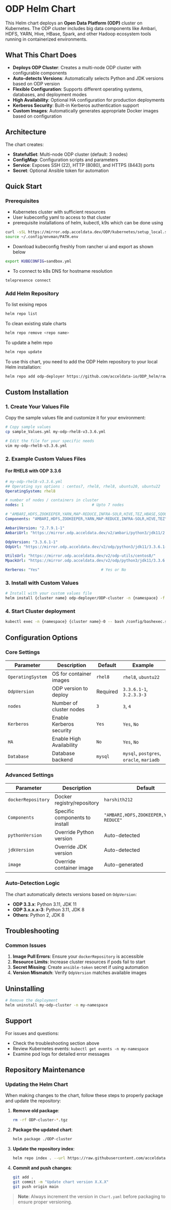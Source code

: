 # ODP Helm Chart

This Helm chart deploys an **Open Data Platform (ODP)** cluster on Kubernetes. The ODP cluster includes big data components like Ambari, HDFS, YARN, Hive, HBase, Spark, and other Hadoop ecosystem tools running in containerized environments.

## What This Chart Does

- **Deploys ODP Cluster**: Creates a multi-node ODP cluster with configurable components
- **Auto-detects Versions**: Automatically selects Python and JDK versions based on ODP version
- **Flexible Configuration**: Supports different operating systems, databases, and deployment modes
- **High Availability**: Optional HA configuration for production deployments
- **Kerberos Security**: Built-in Kerberos authentication support
- **Custom Images**: Automatically generates appropriate Docker images based on configuration

## Architecture

The chart creates:
- **StatefulSet**: Multi-node ODP cluster (default: 3 nodes)
- **ConfigMap**: Configuration scripts and parameters
- **Service**: Exposes SSH (22), HTTP (8080), and HTTPS (8443) ports
- **Secret**: Optional Ansible token for automation

## Quick Start

### Prerequisites

- Kubernetes cluster with sufficient resources
- User kubeconfig yaml to access to that cluster
- prerequisite installations of helm, kubectl, k9s which can be done using

```bash
curl -sSL https://mirror.odp.acceldata.dev/ODP/kubernetes/setup_local.sh | bash
source ~/.config/envman/PATH.env
```

- Download kubeconfig freshly from rancher ui and export as shown below

```bash
export KUBECONFIG=sandbox.yml
```

- To connect to k8s DNS for hostname resolution

```bash
telepresence connect
```



### Add Helm Repository

To list exising repos

```bash
helm repo list
```

To clean existing stale charts

```bash
helm repo remove <repo name>
```

To update a helm repo

```bash
helm repo update
```

To use this chart, you need to add the ODP Helm repository to your local Helm installation:

```bash
helm repo add odp-deployer https://github.com/acceldata-io/ODP_helm/raw/{{branch}}
```

## Custom Installation

### 1. Create Your Values File

Copy the sample values file and customize it for your environment:

```bash
# Copy sample values
cp sample_Values.yml my-odp-rhel8-v3.3.6.yml

# Edit the file for your specific needs
vim my-odp-rhel8-v3.3.6.yml
```

### 2. Example Custom Values Files

#### **For RHEL8 with ODP 3.3.6**
```yaml
# my-odp-rhel8-v3.3.6.yml
## Operating sys options : centos7, rhel8, rhel8, ubuntu20, ubuntu22
OperatingSystem: rhel8

# number of nodes / containers in cluster
nodes: 1                              # Upto 7 nodes

# "AMBARI,HDFS,ZOOKEEPER,YARN,MAP-REDUCE,INFRA-SOLR,HIVE,TEZ,HBASE,SQOOP,RANGER,RANGER-KMS,DRUID,OOZIE,IMPALA, HUE, SPARK3, KAFKA, KNOX, ZEPPELIN, HTTPFS,FLINK, KAFKA3, CRUISE_CONTROL3, IMPALA, PINOT, REGISTRY, AIRFLOW, NIFI, NIFI_REGISTRY, HUE"
Components: "AMBARI,HDFS,ZOOKEEPER,YARN,MAP-REDUCE,INFRA-SOLR,HIVE,TEZ"

AmbariVersion: "2.7.9.1-1"
AmbariUrl: "https://mirror.odp.acceldata.dev/v2/ambari/python3/jdk11/2.7.9.1-1/releases/rhel8/"

OdpVersion: "3.3.6.1-1"
OdpUrl: "https://mirror.odp.acceldata.dev/v2/odp/python3/jdk11/3.3.6.1-1/releases/rhel8/"

UtilsUrl: "https://mirror.odp.acceldata.dev/v2/odp-utils/centos8/"
MpackUrl: "https://mirror.odp.acceldata.dev/v2/odp/python3/jdk11/3.3.6.1-1/mpacks/"

Kerberos: "Yes"                           # Yes or No

```

### 3. Install with Custom Values

```bash
# Install with your custom values file
helm install {cluster name} odp-deployer/ODP-cluster -n {namespace} -f my-odp-rhel8-v3.3.6.yml
```

### 4. Start Cluster deployment

```bash
kubectl exec -n {namespace} {cluster name}-0 -- bash /config/bashexec.sh
```

## Configuration Options

### Core Settings

| Parameter | Description | Default | Example |
|-----------|-------------|---------|---------|
| `OperatingSystem` | OS for container images | `rhel8` | `rhel8`, `ubuntu22` |
| `OdpVersion` | ODP version to deploy | Required | `3.3.6.1-1`, `3.2.3.3-3` |
| `nodes` | Number of cluster nodes | `3` | `3`, `4` |
| `Kerberos` | Enable Kerberos security | `Yes` | `Yes`, `No` |
| `HA` | Enable High Availability | `No` | `Yes`, `No` |
| `Database` | Database backend | `mysql` | `mysql`, `postgres`, `oracle`, `mariadb` |

### Advanced Settings

| Parameter | Description | Default |
|-----------|-------------|---------|
| `dockerRepository` | Docker registry/repository | `harshith212` |
| `Components` | Specific components to install | `"AMBARI,HDFS,ZOOKEEPER,YARN,MAP-REDUCE"` |
| `pythonVersion` | Override Python version | Auto-detected |
| `jdkVersion` | Override JDK version | Auto-detected |
| `image` | Override container image | Auto-generated |

### Auto-Detection Logic

The chart automatically detects versions based on `OdpVersion`:

- **ODP 3.3.x**: Python 3.11, JDK 11
- **ODP 3.x.x.x-3**: Python 3.11, JDK 8  
- **Others**: Python 2, JDK 8

## Troubleshooting

### Common Issues

1. **Image Pull Errors**: Ensure your `dockerRepository` is accessible
2. **Resource Limits**: Increase cluster resources if pods fail to start
3. **Secret Missing**: Create `ansible-token` secret if using automation
4. **Version Mismatch**: Verify `OdpVersion` matches available images


## Uninstalling

```bash
# Remove the deployment
helm uninstall my-odp-cluster -n my-namespace
```

## Support

For issues and questions:
- Check the troubleshooting section above
- Review Kubernetes events: `kubectl get events -n my-namespace`
- Examine pod logs for detailed error messages



## Repository Maintenance

### Updating the Helm Chart

When making changes to the chart, follow these steps to properly package and update the repository:

1. **Remove old package**:
   ```bash
   rm -rf ODP-cluster-*.tgz
   ```

2. **Package the updated chart**:
   ```bash
   helm package ./ODP-cluster
   ```

3. **Update the repository index**:
   ```bash
   helm repo index . --url https://raw.githubusercontent.com/acceldata-io/ODP_helm/main
   ```

4. **Commit and push changes**:
   ```bash
   git add .
   git commit -m "Update chart version X.X.X"
   git push origin main
   ```

> **Note**: Always increment the version in `Chart.yaml` before packaging to ensure proper versioning.